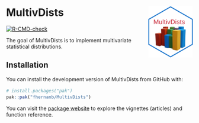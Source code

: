 
# MultivDists <img src="man/Figures/logo.png" align="right" alt="" width="120" />

<!-- badges: start -->
[![R-CMD-check](https://github.com/fhernanb/MultivDists/actions/workflows/R-CMD-check.yaml/badge.svg)](https://github.com/fhernanb/MultivDists/actions/workflows/R-CMD-check.yaml)
<!-- badges: end -->

The goal of MultivDists is to implement multivariate statistical distributions.

## Installation

You can install the development version of MultivDists from GitHub with:

``` r
# install.packages("pak")
pak::pak("fhernanb/MultivDists")
```

You can visit the [package
website](https://fhernanb.github.io/MultivDists/) to explore the vignettes
(articles) and function reference.
